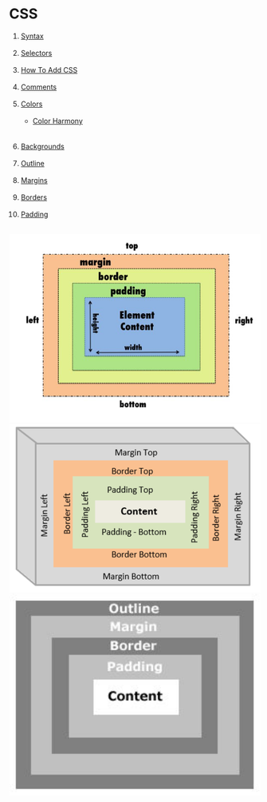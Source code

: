 # CSS

<ol>
  <li><a href="https://www.w3schools.com/css/css_syntax.asp">Syntax</a></li><br>
  <li><a href="https://www.w3schools.com/css/css_selectors.asp">Selectors</a></li><br>
  <li><a href="https://www.w3schools.com/css/css_howto.asp">How To Add CSS</a></li><br>
  <li><a href="https://www.w3schools.com/css/css_comments.asp">Comments</a></li><br>
  <li>
    <a href="https://www.w3schools.com/css/css_colors.asp">Colors</a><br><br>
    <ul>
      <li><a href="https://www.canva.com/colors/color-wheel/">Color Harmony</a></li><br>
    </ul>
  </li><br>
  <li><a href="https://www.w3schools.com/css/css_background.asp">Backgrounds</a></li><br>
  <li><a href="https://www.w3schools.com/css/css_outline.asp">Outline</a></li><br>
  <li><a href="https://www.w3schools.com/css/css_margin.asp">Margins</a></li><br>
  <li><a href="https://www.w3schools.com/css/css_border.asp">Borders</a></li><br>
  <li><a href="https://www.w3schools.com/css/css_padding.asp">Padding</a></li><br>
</ol>
<img src="https://github.com/pourghadiriHossein/HCJ/blob/session4/Image/OMBP1.jfif" width="602" height=""452>
<img src="https://github.com/pourghadiriHossein/HCJ/blob/session4/Image/OMBP2.png" width="602" height=""452>
<img src="https://github.com/pourghadiriHossein/HCJ/blob/session4/Image/OMBP3.jpg" width="602" height=""452>

